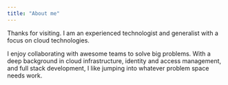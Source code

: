 ```yaml
---
title: "About me"
---
```


Thanks for visiting. I am an experienced technologist and generalist with a focus on cloud technologies.

I enjoy collaborating with awesome teams to solve big problems. With a deep background in cloud infrastructure, identity and access management, and full stack development, I like jumping into whatever problem space needs work.
